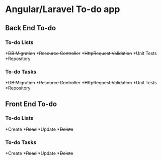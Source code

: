 # Angular/Laravel To-do app

## Back End To-do

### To-do Lists

*~~DB Migration~~
*~~Resource Controller~~
*~~HttpRequest Validation~~
*Unit Tests
*Repository

### To-do Tasks

*~~DB Migration~~
*~~Resource Controller~~
*~~HttpRequest Validation~~
*Unit Tests
*Repository

## Front End To-do

### To-do Lists

*Create
*~~Read~~
*Update
*~~Delete~~

### To-do Tasks

*Create
*~~Read~~
*Update
*~~Delete~~